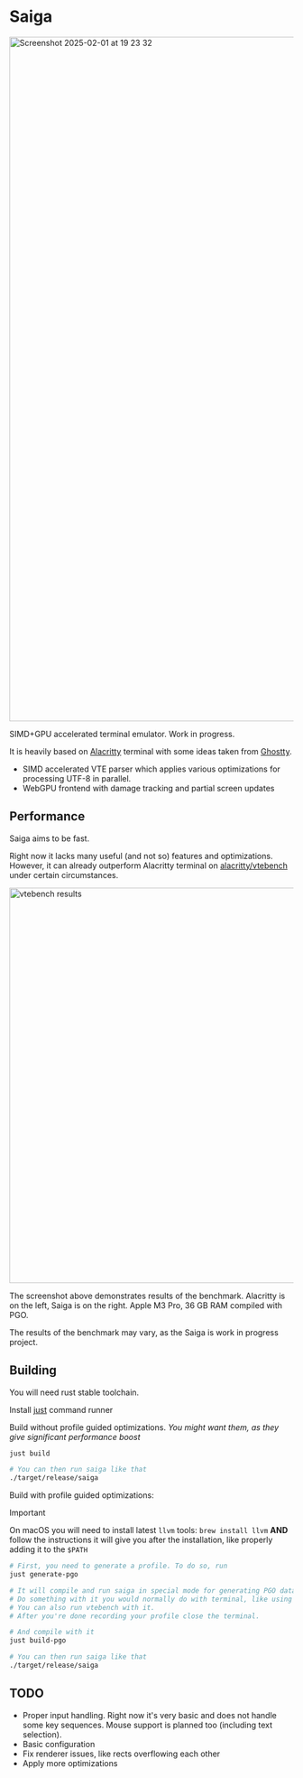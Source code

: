 # Saiga

<img width="1212" alt="Screenshot 2025-02-01 at 19 23 32" src="https://github.com/user-attachments/assets/9c057ef1-251a-4244-bd4a-4ec4d90dea51" />

SIMD+GPU accelerated terminal emulator. Work in progress.

It is heavily based on [Alacritty](https://github.com/alacritty/alacritty) terminal
with some ideas taken from [Ghostty](https://github.com/ghostty-org/ghostty).

- SIMD accelerated VTE parser which applies various
optimizations for processing UTF-8 in parallel.
- WebGPU frontend with damage tracking and partial screen updates

## Performance

Saiga aims to be fast.

Right now it lacks many useful (and not so) features and optimizations.
However, it can already outperform Alacritty terminal on [alacritty/vtebench](https://github.com/alacritty/vtebench) under certain circumstances.

<img width="700" alt="vtebench results" src="https://github.com/user-attachments/assets/a8760b7b-ffcf-4b11-acce-cc9e8fbe0394">

The screenshot above demonstrates results of the benchmark.
Alacritty is on the left, Saiga is on the right.
Apple M3 Pro, 36 GB RAM compiled with PGO.

The results of the benchmark may vary, as the Saiga is work in progress project.

## Building

You will need rust stable toolchain.

Install [just](https://github.com/casey/just) command runner

Build without profile guided optimizations.
_You might want them, as they give significant performance boost_

```bash
just build

# You can then run saiga like that
./target/release/saiga
```

Build with profile guided optimizations:

> [!IMPORTANT]
> On macOS you will need to install latest `llvm` tools: `brew install llvm` **AND** follow the instructions it will give you after the installation, like properly adding it to the `$PATH`

```bash
# First, you need to generate a profile. To do so, run
just generate-pgo

# It will compile and run saiga in special mode for generating PGO data.
# Do something with it you would normally do with terminal, like using vim.
# You can also run vtebench with it.
# After you're done recording your profile close the terminal.

# And compile with it
just build-pgo

# You can then run saiga like that
./target/release/saiga
```

## TODO

- Proper input handling. Right now it's very basic and does not handle some key sequences. Mouse support is planned too (including text selection).
- Basic configuration
- Fix renderer issues, like rects overflowing each other
- Apply more optimizations
